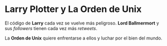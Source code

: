 # Larry Plotter y La Orden de Unix

El código de **Larry** cada vez se vuelve más peligroso.
**Lord Ballmermort** y sus *followers* tienen cada vez más *retweets*.

La **Orden de Unix** quiere enfrentarse a ellos y luchar por el bien del mundo.
